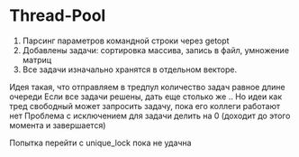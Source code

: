 # Thread-Pool

1. Парсинг параметров командной строки через getopt 
2. Добавлены задачи: сортировка массива, запись в файл, умножение матриц
3. Все задачи изначально хранятся в отдельном векторе.

Идея такая, что отправляем в тредпул количество задач равное длине очереди
Если все задачи решены, дать еще столько же ..
Но идеи как тред свободный может запросить задачу, пока его коллеги работают нет 
Проблема с исключением для задачи делить на 0 (доходит до этого момента и завершается)

Попытка перейти с unique_lock пока не удачна
